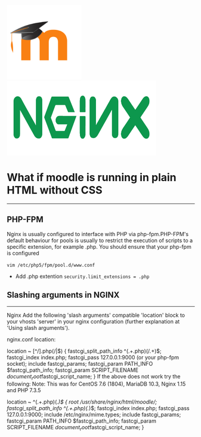 <img src="/images/moodlelogo.png" width="200" height="200"/>           <img src="/images/NGINX.png" height="200" width="400"/>
# What if moodle is running in plain HTML without CSS
***
## PHP-FPM
Nginx is usually configured to interface with PHP via php-fpm.PHP-FPM's default behaviour for pools is usually to restrict the execution of scripts to a specific extension, for example .php. You should ensure that your php-fpm is configured 

 ``` vim /etc/php5/fpm/pool.d/www.conf ```
* Add .php extention
``` security.limit_extensions = .php ```

## Slashing arguments in NGINX
***
Nginx
Add the following 'slash arguments' compatible 'location' block to your vhosts 'server' in your nginx configuration (further explanation at 'Using slash arguments').

nginx.conf location:

location ~ [^/]\.php(/|$) {
    fastcgi_split_path_info  ^(.+\.php)(/.+)$;
    fastcgi_index            index.php;
    fastcgi_pass             127.0.0.1:9000 (or your php-fpm socket);
    include                  fastcgi_params;
    fastcgi_param   PATH_INFO       $fastcgi_path_info;
    fastcgi_param   SCRIPT_FILENAME $document_root$fastcgi_script_name;
}
If the above does not work try the following: Note: This was for CentOS 7.6 (1804), MariaDB 10.3, Nginx 1.15 and PHP 7.3.5

location ~ ^(.+\.php)(.*)$ {
    root /usr/share/nginx/html/moodle/;
    fastcgi_split_path_info  ^(.+\.php)(.*)$;
    fastcgi_index            index.php;
    fastcgi_pass             127.0.0.1:9000;
    include /etc/nginx/mime.types;
    include                  fastcgi_params;
    fastcgi_param   PATH_INFO       $fastcgi_path_info;
    fastcgi_param   SCRIPT_FILENAME $document_root$fastcgi_script_name;
}
